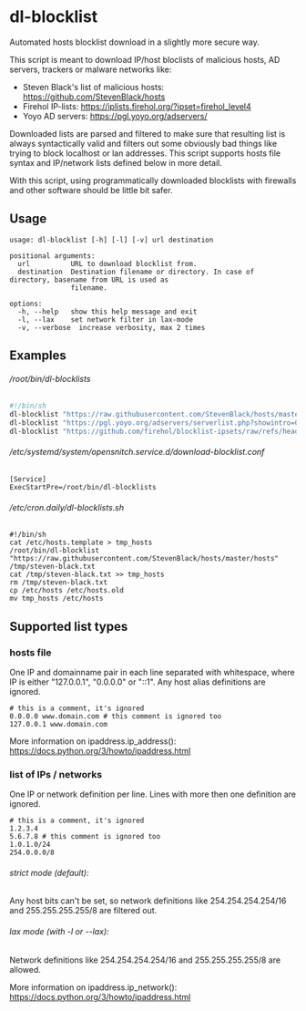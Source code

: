 # dl-blocklist

Automated hosts blocklist download in a slightly more secure way.

This script is meant to download IP/host bloclists of malicious hosts, AD servers, trackers or malware networks like:
- Steven Black's list of malicious hosts: https://github.com/StevenBlack/hosts
- Firehol IP-lists: https://iplists.firehol.org/?ipset=firehol_level4
- Yoyo AD servers: https://pgl.yoyo.org/adservers/

Downloaded lists are parsed and filtered to make sure that resulting list is always syntactically valid and filters out some obviously bad things like trying to block localhost or lan addresses. This script supports hosts file syntax and IP/network lists defined below in more detail.

With this script, using programmatically downloaded blocklists with firewalls and other software should be little bit safer.

## Usage

~~~
usage: dl-blocklist [-h] [-l] [-v] url destination

positional arguments:
  url          URL to download blocklist from.
  destination  Destination filename or directory. In case of directory, basename from URL is used as
               filename.

options:
  -h, --help   show this help message and exit
  -l, --lax    set network filter in lax-mode
  -v, --verbose  increase verbosity, max 2 times
~~~


## Examples
###### /root/bin/dl-blocklists
~~~sh
#!/bin/sh
dl-blocklist "https://raw.githubusercontent.com/StevenBlack/hosts/master/hosts" /var/blocklists/steven-black.txt
dl-blocklist "https://pgl.yoyo.org/adservers/serverlist.php?showintro=0;hostformat=hosts" /var/blocklists/yoyo-adservers.txt
dl-blocklist "https://github.com/firehol/blocklist-ipsets/raw/refs/heads/master/firehol_level4.netset" /var/blocklists/firehol_level4.txt
~~~

###### /etc/systemd/system/opensnitch.service.d/download-blocklist.conf
~~~
[Service]
ExecStartPre=/root/bin/dl-blocklists
~~~

###### /etc/cron.daily/dl-blocklists.sh
~~~
#!/bin/sh
cat /etc/hosts.template > tmp_hosts
/root/bin/dl-blocklist "https://raw.githubusercontent.com/StevenBlack/hosts/master/hosts" /tmp/steven-black.txt
cat /tmp/steven-black.txt >> tmp_hosts
rm /tmp/steven-black.txt
cp /etc/hosts /etc/hosts.old
mv tmp_hosts /etc/hosts
~~~

## Supported list types

### hosts file

One IP and domainname pair in each line separated with whitespace, where IP is either "127.0.0.1", "0.0.0.0" or "::1". Any host alias definitions are ignored.

~~~
# this is a comment, it's ignored
0.0.0.0 www.domain.com # this comment is ignored too
127.0.0.1 www.domain.com
~~~

More information on ipaddress.ip\_address(): https://docs.python.org/3/howto/ipaddress.html

### list of IPs / networks

One IP or network definition per line. Lines with more then one definition are ignored.

~~~
# this is a comment, it's ignored
1.2.3.4
5.6.7.8 # this comment is ignored too
1.0.1.0/24
254.0.0.0/8
~~~

###### strict mode (default):
Any host bits can't be set, so network definitions like 254.254.254.254/16 and 255.255.255.255/8 are filtered out.
###### lax mode (with -l or --lax):
Network definitions like 254.254.254.254/16 and 255.255.255.255/8 are allowed.

More information on ipaddress.ip\_network(): https://docs.python.org/3/howto/ipaddress.html
